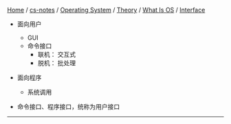 [Home](https://mengxianbin.github.io) /
[cs-notes](https://mengxianbin.github.io/cs-notes/site) /
[Operating System](https://mengxianbin.github.io/cs-notes/site/Operating%20System) /
[Theory](https://mengxianbin.github.io/cs-notes/site/Operating%20System/Theory) /
[What Is OS](https://mengxianbin.github.io/cs-notes/site/Operating%20System/Theory/What%20Is%20OS) /
[Interface](https://mengxianbin.github.io/cs-notes/site/Operating%20System/Theory/What%20Is%20OS/Interface)

* 面向用户
    * GUI
    * 命令接口
        * 联机： 交互式
        * 脱机： 批处理

* 面向程序
    * 系统调用

* 命令接口、程序接口，统称为用户接口

---

